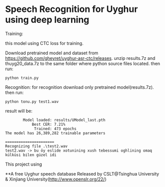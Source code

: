 # Speech Recognition for Uyghur using deep learning
Training:

this model using CTC loss for training.

Download pretrained model and dataset from https://github.com/gheyret/uyghur-asr-ctc/releases.
unzip results.7z and thuyg20_data.7z to the same folder where python source files located. then run:
```
python train.py
```

Recognition:
for recognition download only pretrained model(results.7z). then run:

```
python tonu.py test1.wav 
```
result will be:
```
        Model loaded: results/UModel_last.pth
            Best CER: 7.21%
             Trained: 473 epochs
The model has 26,389,282 trainable parameters

======================
Recognizing file .\test2.wav
test2.wav -> bu öy eslide xotunining xush tebessumi oghlining omaq külküsi bilen güzel idi
```

This project using 

**A free Uyghur speech database Released by CSLT@Tsinghua University & Xinjiang University(http://www.openslr.org/22/)
